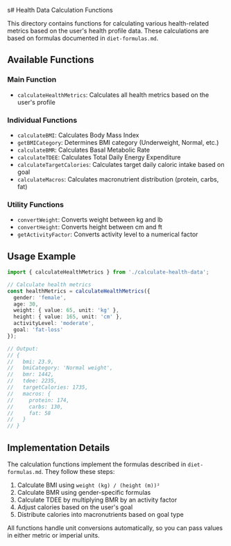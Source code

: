 s# Health Data Calculation Functions

This directory contains functions for calculating various health-related metrics based on the user's health profile data. These calculations are based on formulas documented in `diet-formulas.md`.

## Available Functions

### Main Function

- `calculateHealthMetrics`: Calculates all health metrics based on the user's profile

### Individual Functions

- `calculateBMI`: Calculates Body Mass Index
- `getBMICategory`: Determines BMI category (Underweight, Normal, etc.)
- `calculateBMR`: Calculates Basal Metabolic Rate
- `calculateTDEE`: Calculates Total Daily Energy Expenditure
- `calculateTargetCalories`: Calculates target daily caloric intake based on goal
- `calculateMacros`: Calculates macronutrient distribution (protein, carbs, fat)

### Utility Functions

- `convertWeight`: Converts weight between kg and lb
- `convertHeight`: Converts height between cm and ft
- `getActivityFactor`: Converts activity level to a numerical factor

## Usage Example

```typescript
import { calculateHealthMetrics } from './calculate-health-data';

// Calculate health metrics
const healthMetrics = calculateHealthMetrics({
  gender: 'female',
  age: 30,
  weight: { value: 65, unit: 'kg' },
  height: { value: 165, unit: 'cm' },
  activityLevel: 'moderate',
  goal: 'fat-loss'
});

// Output:
// {
//   bmi: 23.9,
//   bmiCategory: 'Normal weight',
//   bmr: 1442,
//   tdee: 2235,
//   targetCalories: 1735,
//   macros: {
//     protein: 174,
//     carbs: 130,
//     fat: 58
//   }
// }
```

## Implementation Details

The calculation functions implement the formulas described in `diet-formulas.md`. They follow these steps:

1. Calculate BMI using `weight (kg) / (height (m))²`
2. Calculate BMR using gender-specific formulas
3. Calculate TDEE by multiplying BMR by an activity factor
4. Adjust calories based on the user's goal
5. Distribute calories into macronutrients based on goal type

All functions handle unit conversions automatically, so you can pass values in either metric or imperial units. 